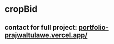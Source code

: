 # cropBid
## contact for full project: [portfolio-prajwaltulawe.vercel.app/](https://portfolio-prajwaltulawe.vercel.app/)
